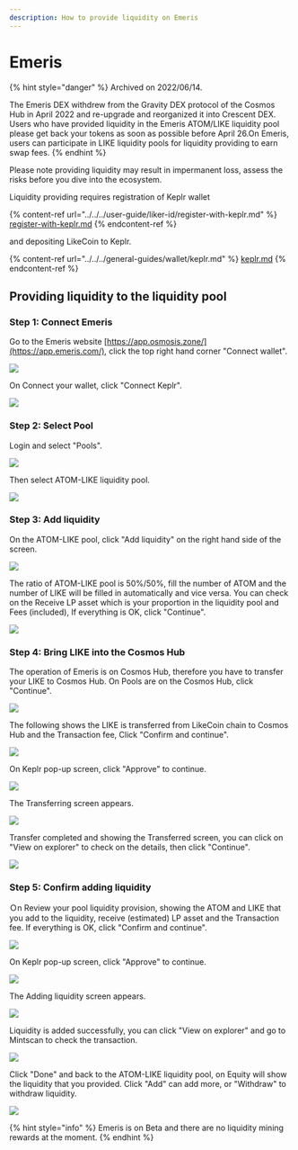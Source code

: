 ```yaml
---
description: How to provide liquidity on Emeris
---
```


# Emeris

{% hint style="danger" %}
Archived on 2022/06/14.

The Emeris DEX withdrew from the Gravity DEX protocol of the Cosmos Hub in April 2022 and re-upgrade and reorganized it into Crescent DEX. Users who have provided liquidity in the Emeris ATOM/LIKE liquidity pool please get back your tokens as soon as possible before April 26.On Emeris, users can participate in LIKE liquidity pools for liquidity providing to earn swap fees.
{% endhint %}

Please note providing liquidity may result in impermanent loss, assess the risks before you dive into the ecosystem.

Liquidity providing requires registration of Keplr wallet

{% content-ref url="../../../user-guide/liker-id/register-with-keplr.md" %}
[register-with-keplr.md](../../../user-guide/liker-id/register-with-keplr.md)
{% endcontent-ref %}

and depositing LikeCoin to Keplr.

{% content-ref url="../../../general-guides/wallet/keplr.md" %}
[keplr.md](../../../general-guides/wallet/keplr.md)
{% endcontent-ref %}

## Providing liquidity to the liquidity pool

### Step 1: Connect Emeris

Go to the Emeris website [https://app.osmosis.zone/](https://app.emeris.com/), click the top right hand corner "Connect wallet".

![](<../../../.gitbook/assets/Emeris LP 01.png>)

On Connect your wallet, click "Connect Keplr".

![](<../../../.gitbook/assets/Emeris LP 02.png>)

### Step 2: Select Pool

Login and select "Pools".

![](<../../../.gitbook/assets/Emeris LP 03.png>)

Then select ATOM-LIKE liquidity pool.

![](<../../../.gitbook/assets/Emeris LP 04.png>)

### Step 3: Add liquidity

On the ATOM-LIKE pool, click "Add liquidity" on the right hand side of the screen.

![](<../../../.gitbook/assets/Emeris LP 05.png>)

The ratio of ATOM-LIKE pool is 50%/50%, fill the number of ATOM and the number of LIKE will be filled in automatically and vice versa. You can check on the Receive LP asset which is your proportion in the liquidity pool and Fees (included), If everything is OK, click "Continue".

![](<../../../.gitbook/assets/Emeris LP 06.png>)

### Step 4: Bring LIKE into the Cosmos Hub

The operation of Emeris is on Cosmos Hub, therefore you have to transfer your LIKE to Cosmos Hub. On Pools are on the Cosmos Hub, click "Continue".

![](<../../../.gitbook/assets/Emeris LP 07.png>)

The following shows the LIKE is transferred from LikeCoin chain to Cosmos Hub and the Transaction fee,  Click "Confirm and continue".

![](<../../../.gitbook/assets/Emeris LP 08.png>)

On Keplr pop-up screen, click "Approve" to continue.

![](<../../../.gitbook/assets/Emeris LP 09.png>)

The Transferring screen appears.

![](<../../../.gitbook/assets/Emeris LP 10.png>)

Transfer completed and showing the Transferred screen, you can click on "View on explorer" to check on the details, then click "Continue".

![](<../../../.gitbook/assets/Emeris LP 11.png>)

### Step 5: Confirm adding liquidity

Ｏn Review your pool liquidity provision, showing the ATOM and LIKE that you add to the liquidity, receive (estimated) LP asset and the Transaction fee. If everything is OK,  click "Confirm and continue".

![](<../../../.gitbook/assets/Emeris LP 12.png>)

On Keplr pop-up screen, click "Approve" to continue.

![](<../../../.gitbook/assets/Emeris LP 13.png>)

The Adding liquidity screen appears.

![](<../../../.gitbook/assets/Emeris LP 14.png>)

Liquidity is added successfully, you can click "View on explorer" and go to Mintscan to check the transaction.

![](<../../../.gitbook/assets/Emeris LP 15.png>)

Click "Done" and back to the ATOM-LIKE liquidity pool, on Equity will show the liquidity that you provided. Click "Add" can add more, or "Withdraw" to withdraw liquidity.

![](<../../../.gitbook/assets/Emeris LP 16.png>)

{% hint style="info" %}
Emeris is on Beta and there are no liquidity mining rewards at the moment.
{% endhint %}
